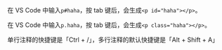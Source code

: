 
在 VS Code 中输入`p#haha`，按 tab 键后，会生成`<p id="haha"></p>`。

在 VS Code 中输入`p.haha`，按 tab 键后，会生成`<p class="haha"></p>`。

单行注释的快捷键是「Ctrl + /」，多行注释的默认快捷键是「Alt + Shift + A」
